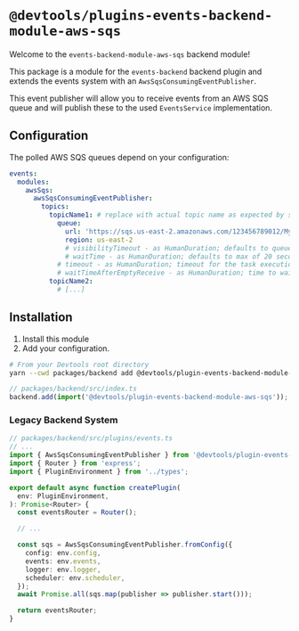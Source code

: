 # `@devtools/plugins-events-backend-module-aws-sqs`

Welcome to the `events-backend-module-aws-sqs` backend module!

This package is a module for the `events-backend` backend plugin
and extends the events system with an `AwsSqsConsumingEventPublisher`.

This event publisher will allow you to receive events from an AWS SQS queue
and will publish these to the used `EventsService` implementation.

## Configuration

The polled AWS SQS queues depend on your configuration:

```yaml
events:
  modules:
    awsSqs:
      awsSqsConsumingEventPublisher:
        topics:
          topicName1: # replace with actual topic name as expected by subscribers
            queue:
              url: 'https://sqs.us-east-2.amazonaws.com/123456789012/MyQueue'
              region: us-east-2
              # visibilityTimeout - as HumanDuration; defaults to queue-based config
              # waitTime - as HumanDuration; defaults to max of 20 seconds (long polling)
            # timeout - as HumanDuration; timeout for the task execution
            # waitTimeAfterEmptyReceive - as HumanDuration; time to wait before a retry when there was no message.
          topicName2:
            # [...]
```

## Installation

1. Install this module
2. Add your configuration.

```bash
# From your Devtools root directory
yarn --cwd packages/backend add @devtools/plugin-events-backend-module-aws-sqs
```

```ts
// packages/backend/src/index.ts
backend.add(import('@devtools/plugin-events-backend-module-aws-sqs'));
```

### Legacy Backend System

```ts
// packages/backend/src/plugins/events.ts
// ...
import { AwsSqsConsumingEventPublisher } from '@devtools/plugin-events-backend-module-aws-sqs';
import { Router } from 'express';
import { PluginEnvironment } from '../types';

export default async function createPlugin(
  env: PluginEnvironment,
): Promise<Router> {
  const eventsRouter = Router();

  // ...

  const sqs = AwsSqsConsumingEventPublisher.fromConfig({
    config: env.config,
    events: env.events,
    logger: env.logger,
    scheduler: env.scheduler,
  });
  await Promise.all(sqs.map(publisher => publisher.start()));

  return eventsRouter;
}
```
